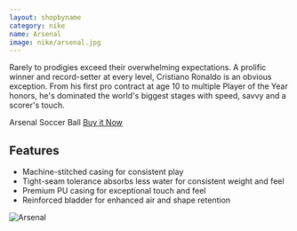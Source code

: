 ```yaml
---
layout: shopbyname
category: nike
name: Arsenal
image: nike/arsenal.jpg
---
```


Rarely to prodigies exceed their overwhelming expectations. A prolific winner and record-setter at every level, Cristiano Ronaldo is an obvious exception. From his first pro contract at age 10 to multiple Player of the Year honors, he's dominated the world's biggest stages with speed, savvy and a scorer's touch.

Arsenal Soccer Ball [Buy it Now](http://store.nike.com/us/en_us/pd/cr7-prestige-soccer-ball/pid-690011)

## Features

- Machine-stitched casing for consistent play
- Tight-seam tolerance absorbs less water for consistent weight and feel
- Premium PU casing for exceptional touch and feel
- Reinforced bladder for enhanced air and shape retention

![Arsenal](http://069a9d0f32c8741bc0ff-b1e398c78bcda56290a73740994050be.r94.cf2.rackcdn.com/27d6a96e-34e5-465a-8e21-110fe463e435__L.jpg)